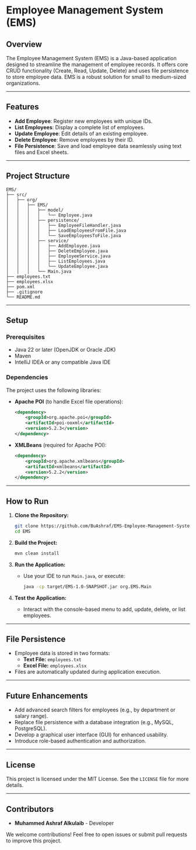 # Employee Management System (EMS)

## Overview
The Employee Management System (EMS) is a Java-based application designed to streamline the management of employee records. It offers core CRUD functionality (Create, Read, Update, Delete) and uses file persistence to store employee data. EMS is a robust solution for small to medium-sized organizations.

---

## Features
- **Add Employee**: Register new employees with unique IDs.
- **List Employees**: Display a complete list of employees.
- **Update Employee**: Edit details of an existing employee.
- **Delete Employee**: Remove employees by their ID.
- **File Persistence**: Save and load employee data seamlessly using text files and Excel sheets.

---

## Project Structure
```
EMS/
├── src/
│   ├── org/
│   │   ├── EMS/
│   │   │   ├── model/
│   │   │   │   └── Employee.java
│   │   │   ├── persistence/
│   │   │   │   ├── EmployeeFileHandler.java
│   │   │   │   ├── LoadEmployeesFromFile.java
│   │   │   │   └── SaveEmployeesToFile.java
│   │   │   ├── service/
│   │   │   │   ├── AddEmployee.java
│   │   │   │   ├── DeleteEmployee.java
│   │   │   │   ├── EmployeeService.java
│   │   │   │   ├── ListEmployees.java
│   │   │   │   └── UpdateEmployee.java
│   │   │   └── Main.java
├── employees.txt
├── employees.xlsx
├── pom.xml
├── .gitignore
└── README.md
```

---

## Setup
### Prerequisites
- Java 22 or later (OpenJDK or Oracle JDK)
- Maven
- IntelliJ IDEA or any compatible Java IDE

### Dependencies
The project uses the following libraries:
- **Apache POI** (to handle Excel file operations):
  ```xml
  <dependency>
      <groupId>org.apache.poi</groupId>
      <artifactId>poi-ooxml</artifactId>
      <version>5.2.3</version>
  </dependency>
  ```
- **XMLBeans** (required for Apache POI):
  ```xml
  <dependency>
      <groupId>org.apache.xmlbeans</groupId>
      <artifactId>xmlbeans</artifactId>
      <version>5.2.2</version>
  </dependency>
  ```

---

## How to Run
1. **Clone the Repository:**
   ```bash
   git clone https://github.com/BuAshraf/EMS-Employee-Management-System.git
   cd EMS
   ```

2. **Build the Project:**
   ```bash
   mvn clean install
   ```

3. **Run the Application:**
   - Use your IDE to run `Main.java`, or execute:
     ```bash
     java -cp target/EMS-1.0-SNAPSHOT.jar org.EMS.Main
     ```

4. **Test the Application:**
   - Interact with the console-based menu to add, update, delete, or list employees.

---

## File Persistence
- Employee data is stored in two formats:
  - **Text File:** `employees.txt`
  - **Excel File:** `employees.xlsx`
- Files are automatically updated during application execution.

---

## Future Enhancements
- Add advanced search filters for employees (e.g., by department or salary range).
- Replace file persistence with a database integration (e.g., MySQL, PostgreSQL).
- Develop a graphical user interface (GUI) for enhanced usability.
- Introduce role-based authentication and authorization.

---

## License
This project is licensed under the MIT License. See the `LICENSE` file for more details.

---

## Contributors
- **Muhammed Ashraf Alkulaib** - Developer

We welcome contributions! Feel free to open issues or submit pull requests to improve this project.


